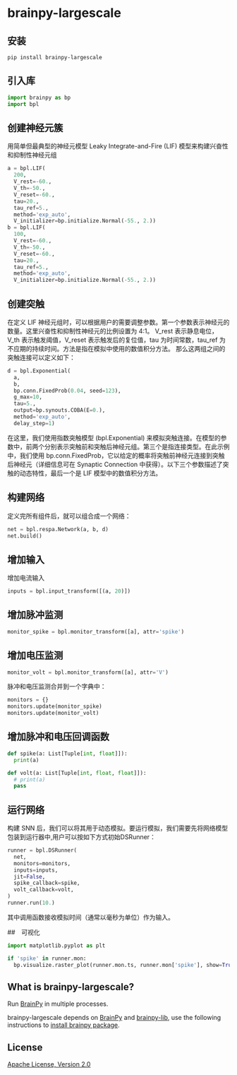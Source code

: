# brainpy-largescale

## 安装

```
pip install brainpy-largescale
```


## 引入库
```python
import brainpy as bp
import bpl
```

## 创建神经元簇

用简单但最典型的神经元模型 Leaky Integrate-and-Fire (LIF) 模型来构建兴奋性和抑制性神经元组

```python
a = bpl.LIF(
  200,
  V_rest=-60.,
  V_th=-50.,
  V_reset=-60.,
  tau=20.,
  tau_ref=5.,
  method='exp_auto',
  V_initializer=bp.initialize.Normal(-55., 2.))
b = bpl.LIF(
  100,
  V_rest=-60.,
  V_th=-50.,
  V_reset=-60.,
  tau=20.,
  tau_ref=5.,
  method='exp_auto',
  V_initializer=bp.initialize.Normal(-55., 2.))
```

## 创建突触
在定义 LIF 神经元组时，可以根据用户的需要调整参数。第一个参数表示神经元的数量。这里兴奋性和抑制性神经元的比例设置为 4:1。 V_rest 表示静息电位，V_th 表示触发阈值，V_reset 表示触发后的复位值，tau 为时间常数，tau_ref 为不应期的持续时间。方法是指在模拟中使用的数值积分方法。
那么这两组之间的突触连接可以定义如下：
```python
d = bpl.Exponential(
  a,
  b,
  bp.conn.FixedProb(0.04, seed=123),
  g_max=10,
  tau=5.,
  output=bp.synouts.COBA(E=0.),
  method='exp_auto',
  delay_step=1)
```
在这里，我们使用指数突触模型 (bpl.Exponential) 来模拟突触连接。在模型的参数中，前两个分别表示突触前和突触后神经元组。第三个是指连接类型。在此示例中，我们使用 bp.conn.FixedProb，它以给定的概率将突触前神经元连接到突触后神经元（详细信息可在 Synaptic Connection 中获得）。以下三个参数描述了突触的动态特性，最后一个是 LIF 模型中的数值积分方法。

## 构建网络
定义完所有组件后，就可以组合成一个网络：
```python
net = bpl.respa.Network(a, b, d)
net.build()
```

## 增加输入

增加电流输入
```python
inputs = bpl.input_transform([(a, 20)])
```

## 增加脉冲监测
```python
monitor_spike = bpl.monitor_transform([a], attr='spike')
```

## 增加电压监测
```python
monitor_volt = bpl.monitor_transform([a], attr='V')
```

脉冲和电压监测合并到一个字典中：
```python
monitors = {}
monitors.update(monitor_spike)
monitors.update(monitor_volt)
```

## 增加脉冲和电压回调函数

```python
def spike(a: List[Tuple[int, float]]):
  print(a)

def volt(a: List[Tuple[int, float, float]]):
  # print(a)
  pass
```

## 运行网络
构建 SNN 后，我们可以将其用于动态模拟。要运行模拟，我们需要先将网络模型包装到运行器中,用户可以按如下方式初始DSRunner：

```python
runner = bpl.DSRunner(
  net,
  monitors=monitors,
  inputs=inputs,
  jit=False,
  spike_callback=spike,
  volt_callback=volt,
)
runner.run(10.)
```
其中调用函数接收模拟时间（通常以毫秒为单位）作为输入。 

##　可视化
```python
import matplotlib.pyplot as plt

if 'spike' in runner.mon:
  bp.visualize.raster_plot(runner.mon.ts, runner.mon['spike'], show=True)
```

## What is brainpy-largescale?
Run [BrainPy](https://github.com/PKU-NIP-Lab/BrainPy) in multiple processes.

brainpy-largescale depends on [BrainPy](https://github.com/PKU-NIP-Lab/BrainPy) and [brainpy-lib](https://github.com/PKU-NIP-Lab/brainpylib), use the following instructions to [install brainpy package](https://brainpy.readthedocs.io/en/latest/quickstart/installation.html).


## License<a id="quickstart"></a>
[Apache License, Version 2.0](https://github.com/NH-NCL/brainpy-largescale/blob/main/LICENSE)